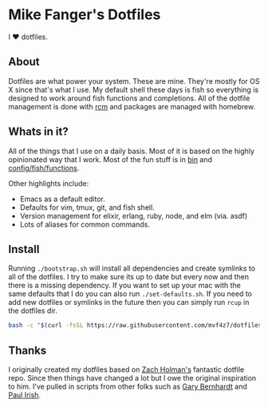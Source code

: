 # Mike Fanger's Dotfiles

I :heart: dotfiles.

## About

Dotfiles are what power your system. These are mine. They're mostly for OS X
since that's what I use. My default shell these days is fish so everything is
designed to work around fish functions and completions. All of the dotfile
management is done with [rcm](https://github.com/thoughtbot/rcm) and packages
are managed with homebrew.

## Whats in it?

All of the things that I use on a daily basis. Most of it is based on the
highly opinionated way that I work. Most of the fun stuff is in [bin](https://github.com/keathley/dotfiles/tree/master/bin) and [config/fish/functions](https://github.com/keathley/dotfiles/tree/master/config/fish/functions).

Other highlights include:

* Emacs as a default editor.
* Defaults for vim, tmux, git, and fish shell.
* Version management for elixir, erlang, ruby, node, and elm (via. asdf)
* Lots of aliases for common commands.

## Install

Running `./bootstrap.sh` will install all dependencies and create symlinks to
all of the dotfiles. I try to make sure its up to date but every now and then
there is a missing dependency. If you want to set up your mac with the same
defaults that I do you can also run `./set-defaults.sh`. If you need to add 
new dotfiles or symlinks in the future then you can simply run `rcup` in the 
dotfiles dir.

```bash
bash -c "$(curl -fsSL https://raw.githubusercontent.com/mvf4z7/dotfiles/main/bootstrap.sh)"
```

## Thanks

I originally created my dotfiles based on [Zach Holman's](https://github.com/holman/dotfiles) fantastic dotfile repo. Since then things have changed a lot but I owe the original inspiration to him. I've pulled in scripts from other folks such as [Gary Bernhardt](https://github.com/garybernhardt/dotfiles) and [Paul Irish](https://github.com/paulirish/dotfiles).

